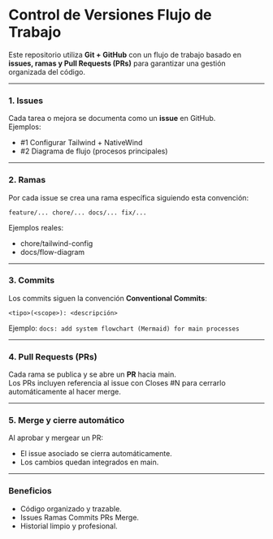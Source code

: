 ﻿#  Control de Versiones  Flujo de Trabajo

Este repositorio utiliza **Git + GitHub** con un flujo de trabajo basado en **issues, ramas y Pull Requests (PRs)** para garantizar una gestión organizada del código.

---

###  1. Issues
Cada tarea o mejora se documenta como un **issue** en GitHub.  
Ejemplos:
- #1 Configurar Tailwind + NativeWind  
- #2 Diagrama de flujo (procesos principales)  

---

###  2. Ramas
Por cada issue se crea una rama específica siguiendo esta convención:

`
feature/...
chore/...
docs/...
fix/...
`

Ejemplos reales:
- chore/tailwind-config  
- docs/flow-diagram  

---

###  3. Commits
Los commits siguen la convención **Conventional Commits**:  

`
<tipo>(<scope>): <descripción>
`

Ejemplo:
`
docs: add system flowchart (Mermaid) for main processes
`

---

###  4. Pull Requests (PRs)
Cada rama se publica y se abre un **PR** hacia main.  
Los PRs incluyen referencia al issue con Closes #N para cerrarlo automáticamente al hacer merge.  

---

###  5. Merge y cierre automático
Al aprobar y mergear un PR:
- El issue asociado se cierra automáticamente.  
- Los cambios quedan integrados en main.  

---

###  Beneficios
- Código organizado y trazable.  
- Issues  Ramas  Commits  PRs  Merge.  
- Historial limpio y profesional.  
